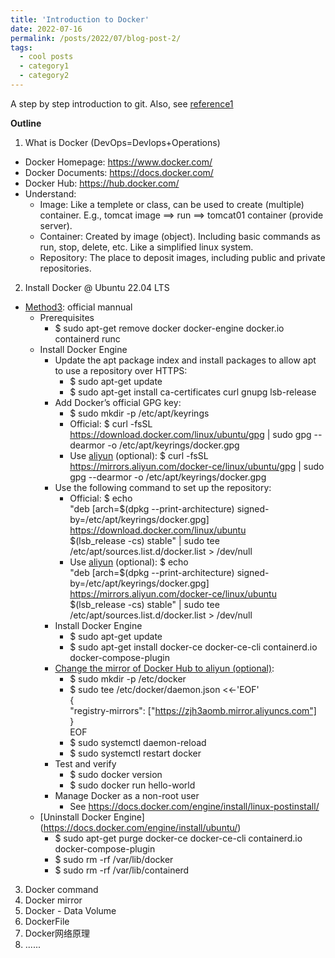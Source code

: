 ```yaml
---
title: 'Introduction to Docker'
date: 2022-07-16
permalink: /posts/2022/07/blog-post-2/
tags:
  - cool posts
  - category1
  - category2
---
```


A step by step introduction to git. Also, see [reference1](https://www.bilibili.com/video/BV1og4y1q7M4?share_source=copy_web&vd_source=3ae8419b7c7c22ca47c94eefbef315ad)

<b>Outline</b>
1. What is Docker (DevOps=Devlops+Operations)
<!--![Docker](../images/docker01.jpg)-->
* Docker Homepage: <https://www.docker.com/>
* Docker Documents: <https://docs.docker.com/>
* Docker Hub: <https://hub.docker.com/>
* Understand:
    - Image: Like a templete or class, can be used to create (multiple) container. E.g., tomcat image ==> run ==> tomcat01 container (provide server).
    - Container: Created by image (object). Including basic commands as run, stop, delete, etc. Like a simplified linux system.
    - Repository: The place to deposit images, including public and private repositories.
2. Install Docker @ Ubuntu 22.04 LTS
* [Method3](https://docs.docker.com/engine/install/ubuntu/): official mannual
    * Prerequisites
        - $ sudo apt-get remove docker docker-engine docker.io containerd runc
    * Install Docker Engine
        - Update the apt package index and install packages to allow apt to use a repository over HTTPS:
            - $ sudo apt-get update
            - $ sudo apt-get install ca-certificates curl gnupg lsb-release
        - Add Docker’s official GPG key:
            - $ sudo mkdir -p /etc/apt/keyrings
            - Official: $ curl -fsSL https://download.docker.com/linux/ubuntu/gpg | sudo gpg --dearmor -o /etc/apt/keyrings/docker.gpg
            - Use [aliyun](https://developer.aliyun.com/mirror/docker-ce?spm=a2c6h.13651102.0.0.76361b11j7BhdC) (optional): $ curl -fsSL https://mirrors.aliyun.com/docker-ce/linux/ubuntu/gpg | sudo gpg --dearmor -o /etc/apt/keyrings/docker.gpg
        - Use the following command to set up the repository:
            - Official: \$ echo \
            "deb [arch=\$(dpkg --print-architecture) signed-by=/etc/apt/keyrings/docker.gpg] https://download.docker.com/linux/ubuntu \
            \$(lsb_release -cs) stable" | sudo tee /etc/apt/sources.list.d/docker.list > /dev/null
            - Use [aliyun](https://developer.aliyun.com/mirror/docker-ce?spm=a2c6h.13651102.0.0.76361b11j7BhdC) (optional): \$ echo \
            "deb [arch=\$(dpkg --print-architecture) signed-by=/etc/apt/keyrings/docker.gpg] https://mirrors.aliyun.com/docker-ce/linux/ubuntu \
            \$(lsb_release -cs) stable" | sudo tee /etc/apt/sources.list.d/docker.list > /dev/null
        - Install Docker Engine
            - $ sudo apt-get update
            - $ sudo apt-get install docker-ce docker-ce-cli containerd.io docker-compose-plugin
        - [Change the mirror of Docker Hub to aliyun (optional)](https://cr.console.aliyun.com/cn-hangzhou/instances/mirrors):
            - $ sudo mkdir -p /etc/docker
            - $ sudo tee /etc/docker/daemon.json <<-'EOF' \
            { \
             "registry-mirrors": ["https://zjh3aomb.mirror.aliyuncs.com"] \
            } \
            EOF
            - $ sudo systemctl daemon-reload
            - $ sudo systemctl restart docker
        - Test and verify
            - $ sudo docker version
            - $ sudo docker run hello-world
        - Manage Docker as a non-root user
            - See <https://docs.docker.com/engine/install/linux-postinstall/>
    * [Uninstall Docker Engine] (https://docs.docker.com/engine/install/ubuntu/)
        - $ sudo apt-get purge docker-ce docker-ce-cli containerd.io docker-compose-plugin
        - $ sudo rm -rf /var/lib/docker
        - $ sudo rm -rf /var/lib/containerd

3. Docker command
4. Docker mirror
5. Docker - Data Volume
6. DockerFile
7. Docker网络原理
8. ......
